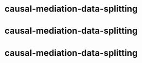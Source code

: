 # causal-mediation-data-splitting
# causal-mediation-data-splitting
# causal-mediation-data-splitting

